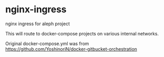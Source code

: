 # nginx-ingress
nginx ingress for aleph project

This will route to docker-compose projects on
various internal networks.

Original docker-compose.yml was from 
https://github.com/YoshinoriN/docker-gitbucket-orchestration
